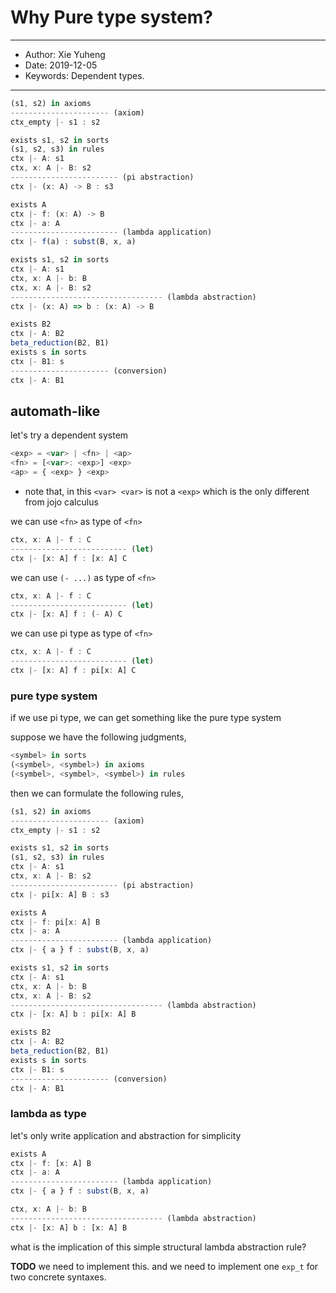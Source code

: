 # Why Pure type system?

------
- Author: Xie Yuheng
- Date: 2019-12-05
- Keywords: Dependent types.
------

``` js
(s1, s2) in axioms
---------------------- (axiom)
ctx_empty |- s1 : s2

exists s1, s2 in sorts
(s1, s2, s3) in rules
ctx |- A: s1
ctx, x: A |- B: s2
------------------------ (pi abstraction)
ctx |- (x: A) -> B : s3

exists A
ctx |- f: (x: A) -> B
ctx |- a: A
------------------------ (lambda application)
ctx |- f(a) : subst(B, x, a)

exists s1, s2 in sorts
ctx |- A: s1
ctx, x: A |- b: B
ctx, x: A |- B: s2
---------------------------------- (lambda abstraction)
ctx |- (x: A) => b : (x: A) -> B

exists B2
ctx |- A: B2
beta_reduction(B2, B1)
exists s in sorts
ctx |- B1: s
---------------------- (conversion)
ctx |- A: B1
```

## automath-like

let's try a dependent system

``` js
<exp> = <var> | <fn> | <ap>
<fn> = [<var>: <exp>] <exp>
<ap> = { <exp> } <exp>
```

- note that, in this `<var> <var>` is not a `<exp>`
  which is the only different from jojo calculus

we can use `<fn>` as type of `<fn>`

``` js
ctx, x: A |- f : C
-------------------------- (let)
ctx |- [x: A] f : [x: A] C
```

we can use `(- ...)` as type of `<fn>`

``` js
ctx, x: A |- f : C
-------------------------- (let)
ctx |- [x: A] f : (- A) C
```

we can use pi type as type of `<fn>`

``` js
ctx, x: A |- f : C
-------------------------- (let)
ctx |- [x: A] f : pi[x: A] C
```

### pure type system

if we use pi type, we can get something like the pure type system

suppose we have the following judgments,

``` js
<symbel> in sorts
(<symbel>, <symbel>) in axioms
(<symbel>, <symbel>, <symbel>) in rules
```

then we can formulate the following rules,

``` js
(s1, s2) in axioms
---------------------- (axiom)
ctx_empty |- s1 : s2

exists s1, s2 in sorts
(s1, s2, s3) in rules
ctx |- A: s1
ctx, x: A |- B: s2
------------------------ (pi abstraction)
ctx |- pi[x: A] B : s3

exists A
ctx |- f: pi[x: A] B
ctx |- a: A
------------------------ (lambda application)
ctx |- { a } f : subst(B, x, a)

exists s1, s2 in sorts
ctx |- A: s1
ctx, x: A |- b: B
ctx, x: A |- B: s2
---------------------------------- (lambda abstraction)
ctx |- [x: A] b : pi[x: A] B

exists B2
ctx |- A: B2
beta_reduction(B2, B1)
exists s in sorts
ctx |- B1: s
---------------------- (conversion)
ctx |- A: B1
```

### lambda as type

let's only write application and abstraction for simplicity

``` js
exists A
ctx |- f: [x: A] B
ctx |- a: A
------------------------ (lambda application)
ctx |- { a } f : subst(B, x, a)

ctx, x: A |- b: B
---------------------------------- (lambda abstraction)
ctx |- [x: A] b : [x: A] B
```

what is the implication of this
simple structural lambda abstraction rule?

**TODO**
we need to implement this.
and we need to implement one `exp_t` for two concrete syntaxes.
